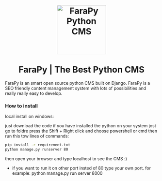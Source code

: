 <h1 align="center">
    <img width="162" src="https://faral.tech/static/farapy.svg" alt="FaraPy Python CMS">
    <br>
    <br>
    FaraPy | The Best Python CMS
</h1>
<p>
FaraPy is an smart open source python CMS built on Django. FaraPy is a SEO friendly content management system with lots of possibilities and really really easy to develop.
</p>

### How to install

local install on windows:

just download the code
if you have installed the python on your system jost go to foldre press the Shift + Right click and choose powershell or cmd
then run this tow lines of commands:

``` bash
pip install -r requirement.txt
python manage.py runserver 80

```
then open your browser and type localhost to see the CMS :)
* if you want to run it on other port insted of 80 type your own port. for example: python manage.py run server 8000
